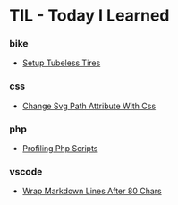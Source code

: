 # TIL - Today I Learned

### bike

- [Setup Tubeless Tires](bike/setup-tubeless-tires.md)

### css

- [Change Svg Path Attribute With Css](css/change-svg-path-attribute-with-css.md)

### php

- [Profiling Php Scripts](php/profiling-php-scripts.md)

### vscode

- [Wrap Markdown Lines After 80 Chars](vscode/wrap-markdown-lines-after-80-chars.md)


